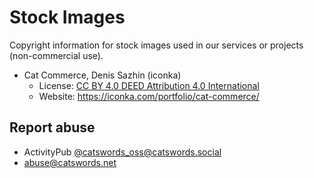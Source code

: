 # Stock Images

Copyright information for stock images used in our services or projects (non-commercial use).

* Cat Commerce, Denis Sazhin (iconka)
  * License: [CC BY 4.0 DEED Attribution 4.0 International](https://creativecommons.org/licenses/by/4.0/)
  * Website: https://iconka.com/portfolio/cat-commerce/

## Report abuse
* ActivityPub [@catswords_oss@catswords.social](https://catswords.social/@catswords_oss)
* abuse@catswords.net
